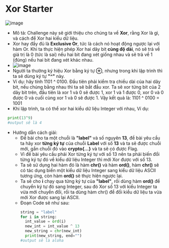# Xor Starter
![image](https://github.com/MrBanhMi/CRYPTOHACK/assets/155632468/bf4cb0eb-f80e-4751-8706-fa4748bc0a9c)
- Mô tả: Challenge này sẽ giới thiệu cho chúng ta về **Xor**, rằng Xor là gì, và cách để Xor hai kiểu dữ liệu.
- Xor hay đầy đủ là **Exclusive Or**, tức là cách nó hoạt động ngược lại với hàm Or. Khi ta thực hiện phép Xor hai dãy bit **cùng độ dài**, nó sẽ trả về giá trị là 0 (tức là sai) nếu hai bit đang xét giống nhau và sẽ trả về 1 (đúng) nếu hai bit đang xét khác nhau.
- ![image](https://github.com/MrBanhMi/CRYPTOHACK/assets/155632468/48436d9d-911f-465f-bde7-d2e269b1843b)
- Người ta thường ký hiệu Xor bằng ký tự **⊕**, nhưng trong khi lập trình thì ta sẽ dùng ký tự **"^"** này.
- Ví dụ: hãy tính 1101 ^ 0100. Đầu tiên phải kiểm tra chiều dài của hai dãy bit, nếu chúng bằng nhau thì ta sẽ bắt đầu xor. Ta sẽ xor từng bit của 2 dãy bit trên, đầu tiên là xor 1 và 0 sẽ được 1, xor 1 và 1 được 0, xor 0 và 0 được 0 và cuối cùng xor 1 và 0 sẽ được 1. Vậy kết quả là: 1101 ^ 0100 = 1001
- Khi lập trình, ta có thể xor hai kiểu dữ liệu Integer với nhau, Ví dụ:
 ```python
  print(13^9)
  #output sẽ là 4
 ```
- Hướng dẫn cách giải:
  - Đề bài cho ta một chuỗi là **"label"** và số nguyên **13**, đề bài yêu cầu ta hãy xor **từng ký tự** của chuỗi **Label** với số **13** và ta sẽ được chuỗi mới, gắn chuỗi đó vào **crypto{...}** và ta sẽ có được Flag.
  - Vì đề bài yêu cầu phải Xor từng ký tự với số 13 nên ta phải biến đổi từng ký tự đó về kiểu dữ liệu Integer thì mới Xor được với số 13.
  - Ta sẽ sử dụng hai hàm đó là hàm **chr()** và hàm **ord()**, hàm **chr()** sẽ có tác dụng biến một kiểu dữ liệu Integer sang kiểu dữ liệu ASCII tương ứng, còn hàm **ord()** sẽ thực hiện ngược lại.
  - Ta sẽ cho **i** chạy qua từng ký tự của **"label"**, rồi dùng hàm **ord()** để chuyển ký tự đó sang Integer, sau đó Xor số 13 với kiểu Integer ta vừa mới chuyển đổi, rồi ta dùng hàm chr() để đổi kiểu dữ liệu ta vừa mới Xor được sang lại ASCII.
  - Đoạn Code sẽ như sau:
    ```python
    string = "label"
    for i in string:
      int_value = ord(i)
      new_int = int_value ^ 13
      new_string = chr(new_int)
      print(new_string, end="")
    #output sẽ là aloha
    ```

